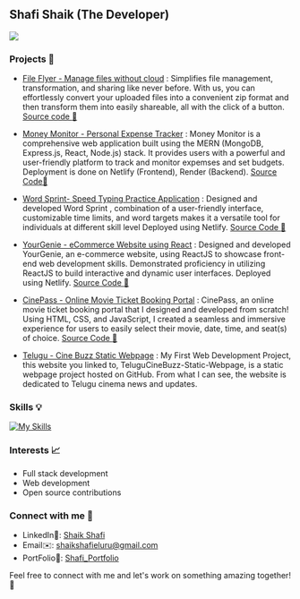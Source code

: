 ## Shafi Shaik (The Developer)

![](https://komarev.com/ghpvc/?username=shafi099)

### Projects :wrench:

 - [File Flyer - Manage files without cloud](https://fileflyer.netlify.app/) : Simplifies file management, transformation, and sharing like never before. With us, you can effortlessly convert your uploaded files into a convenient zip format and then transform them into easily shareable, all with the click of a button. [Source code :link: ](https://github.com/shafi099/file-flyer)

- [Money Monitor - Personal Expense Tracker](https://moneytracker-mern.netlify.app/) : Money Monitor is a comprehensive web application built using the MERN (MongoDB, Express.js, React, Node.js) stack. It provides users with a powerful and user-friendly platform to track and monitor expemses and set budgets. Deployment is done on Netlify (Frontend), Render (Backend). [Source Code:link:](https://github.com/shafi099/MoneyTracker)

- [Word Sprint- Speed Typing Practice Application](https://word-sprint.netlify.app/) : Designed and developed Word Sprint , combination of a user-friendly interface, customizable time limits, and word targets makes it a versatile tool for individuals at different skill level Deployed using Netlify. [Source Code :link: ](https://github.com/shafi099/Touch-Typing-Practice-Application)

- [YourGenie - eCommerce Website using React](https://your-genie.netlify.app/) : Designed and developed YourGenie, an e-commerce website, using ReactJS to showcase front-end web development skills. Demonstrated proficiency in utilizing ReactJS to build interactive and dynamic user interfaces.  Deployed using Netlify. [Source Code :link: ](https://github.com/shafi099/YourGenie.com)

- [CinePass - Online Movie Ticket Booking Portal](https://shafi099.github.io/CinePass/) : CinePass, an online movie ticket booking portal that I designed and developed from scratch! Using HTML, CSS, and JavaScript, I created a seamless and immersive experience for users to easily select their movie, date, time, and seat(s) of choice. [Source Code :link: ](https://github.com/shafi099/CinePass)

- [Telugu - Cine Buzz Static Webpage](https://shafi099.github.io/TeluguCineBuzz-Static-Webpage.github.io/) :  My First Web Development Project, this website you linked to, TeluguCineBuzz-Static-Webpage, is a static webpage project hosted on GitHub. From what I can see, the website is dedicated to Telugu cinema news and updates.

### Skills :bulb:

[![My Skills](https://skillicons.dev/icons?i=angular,react,js,html,css,mongodb,py,cpp,mysql,ps)](https://skillicons.dev)

### Interests :chart_with_upwards_trend:

- Full stack development
- Web development
- Open source contributions

### Connect with me :pushpin:

- LinkedIn:wave:: [Shaik Shafi](https://www.linkedin.com/in/shaik-shafi-eluru/)
- Email:envelope:: [shaikshafieluru@gmail.com](mailto:shaikshafieluru@gmail.com)
- PortFolio:link:: [Shafi_Portfolio](https://shafi-shaik.netlify.app/)

Feel free to connect with me and let's work on something amazing together! :raising_hand:
